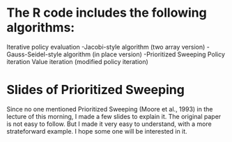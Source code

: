 # The R code includes the following algorithms:

Iterative policy evaluation
 -Jacobi-style algorithm (two array version)
 -Gauss-Seidel-style algorithm (in place version)
 -Prioritized Sweeping
Policy iteration
Value iteration (modified policy iteration)

# Slides of Prioritized Sweeping
Since no one mentioned Prioritized Sweeping (Moore et al., 1993) in the lecture of this morning, I made a few slides to explain it. The original paper is not easy to follow. But I made it very easy to understand, with a more strateforward example. I hope some one will be interested in it. 
